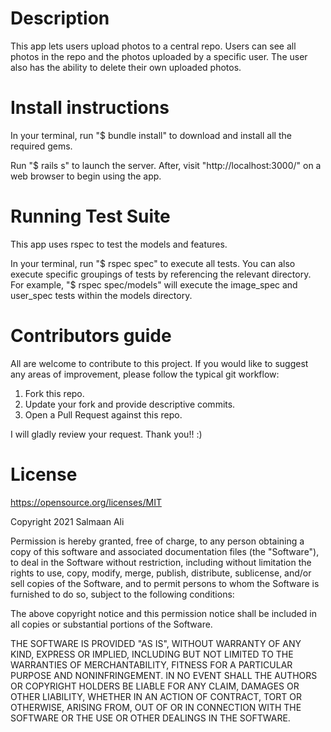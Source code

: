 # Description
  This app lets users upload photos to a central repo. Users can see all photos in the repo and the photos uploaded by a specific user. The user also has the ability to delete their own uploaded photos.

# Install instructions
  In your terminal, run "$ bundle install" to download and install all the required gems.

  Run "$ rails s" to launch the server. After, visit "http://localhost:3000/" on a web browser to begin using the app.

# Running Test Suite
  This app uses rspec to test the models and features.
  
  In your terminal, run "$ rspec spec" to execute all tests. You can also execute specific groupings of tests by referencing the relevant directory. For example, "$ rspec spec/models" will execute the image_spec and user_spec tests within the models directory.

# Contributors guide
  All are welcome to contribute to this project. If you would like to suggest any areas of improvement, please follow the typical git workflow:
   1. Fork this repo.
   2. Update your fork and provide descriptive commits.
   3. Open a Pull Request against this repo.

  I will gladly review your request. Thank you!! :)

# License
  https://opensource.org/licenses/MIT

  Copyright 2021 Salmaan Ali

  Permission is hereby granted, free of charge, to any person obtaining a copy of this software and associated documentation files (the "Software"), to deal in the Software without restriction, including without limitation the rights to use, copy, modify, merge, publish, distribute, sublicense, and/or sell copies of the Software, and to permit persons to whom the Software is furnished to do so, subject to the following conditions:

  The above copyright notice and this permission notice shall be included in all copies or substantial portions of the Software.

  THE SOFTWARE IS PROVIDED "AS IS", WITHOUT WARRANTY OF ANY KIND, EXPRESS OR IMPLIED, INCLUDING BUT NOT LIMITED TO THE WARRANTIES OF MERCHANTABILITY, FITNESS FOR A PARTICULAR PURPOSE AND NONINFRINGEMENT. IN NO EVENT SHALL THE AUTHORS OR COPYRIGHT HOLDERS BE LIABLE FOR ANY CLAIM, DAMAGES OR OTHER LIABILITY, WHETHER IN AN ACTION OF CONTRACT, TORT OR OTHERWISE, ARISING FROM, OUT OF OR IN CONNECTION WITH THE SOFTWARE OR THE USE OR OTHER DEALINGS IN THE SOFTWARE.

